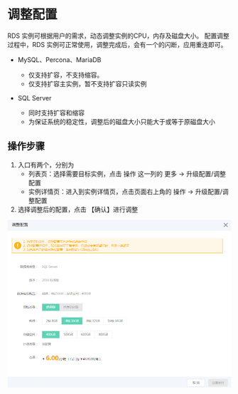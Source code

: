 # 调整配置

RDS 实例可根据用户的需求，动态调整实例的CPU，内存及磁盘大小。 配置调整过程中，RDS 实例可正常使用，调整完成后，会有一个的闪断，应用重连即可。

- MySQL、Percona、MariaDB

  - 仅支持扩容，不支持缩容。
  - 仅支持扩容主实例，暂不支持扩容只读实例
- SQL Server

  - 同时支持扩容和缩容
  - 为保证系统的稳定性，调整后的磁盘大小只能大于或等于原磁盘大小
  
## 操作步骤
1. 入口有两个，分别为
    * 列表页：选择需要目标实例，点击 操作 这一列的 更多 -> 升级配置/调整配置
    * 实例详情页：进入到实例详情页，点击页面右上角的 操作 -> 升级配置/调整配置
2. 选择调整后的配置，点击 【确认】进行调整
    
![调整配置](../../../../../image/RDS/Modify-Instance-Spec.png)
